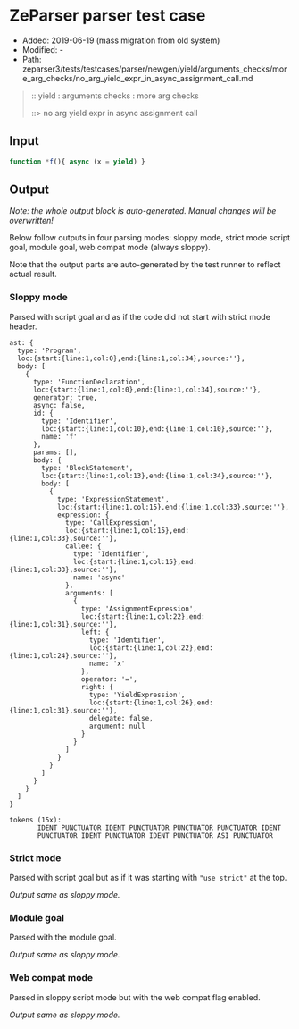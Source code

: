 # ZeParser parser test case

- Added: 2019-06-19 (mass migration from old system)
- Modified: -
- Path: zeparser3/tests/testcases/parser/newgen/yield/arguments_checks/more_arg_checks/no_arg_yield_expr_in_async_assignment_call.md

> :: yield : arguments checks : more arg checks
>
> ::> no arg yield expr in async assignment call

## Input

`````js
function *f(){ async (x = yield) }
`````

## Output

_Note: the whole output block is auto-generated. Manual changes will be overwritten!_

Below follow outputs in four parsing modes: sloppy mode, strict mode script goal, module goal, web compat mode (always sloppy).

Note that the output parts are auto-generated by the test runner to reflect actual result.

### Sloppy mode

Parsed with script goal and as if the code did not start with strict mode header.

`````
ast: {
  type: 'Program',
  loc:{start:{line:1,col:0},end:{line:1,col:34},source:''},
  body: [
    {
      type: 'FunctionDeclaration',
      loc:{start:{line:1,col:0},end:{line:1,col:34},source:''},
      generator: true,
      async: false,
      id: {
        type: 'Identifier',
        loc:{start:{line:1,col:10},end:{line:1,col:10},source:''},
        name: 'f'
      },
      params: [],
      body: {
        type: 'BlockStatement',
        loc:{start:{line:1,col:13},end:{line:1,col:34},source:''},
        body: [
          {
            type: 'ExpressionStatement',
            loc:{start:{line:1,col:15},end:{line:1,col:33},source:''},
            expression: {
              type: 'CallExpression',
              loc:{start:{line:1,col:15},end:{line:1,col:33},source:''},
              callee: {
                type: 'Identifier',
                loc:{start:{line:1,col:15},end:{line:1,col:33},source:''},
                name: 'async'
              },
              arguments: [
                {
                  type: 'AssignmentExpression',
                  loc:{start:{line:1,col:22},end:{line:1,col:31},source:''},
                  left: {
                    type: 'Identifier',
                    loc:{start:{line:1,col:22},end:{line:1,col:24},source:''},
                    name: 'x'
                  },
                  operator: '=',
                  right: {
                    type: 'YieldExpression',
                    loc:{start:{line:1,col:26},end:{line:1,col:31},source:''},
                    delegate: false,
                    argument: null
                  }
                }
              ]
            }
          }
        ]
      }
    }
  ]
}

tokens (15x):
       IDENT PUNCTUATOR IDENT PUNCTUATOR PUNCTUATOR PUNCTUATOR IDENT
       PUNCTUATOR IDENT PUNCTUATOR IDENT PUNCTUATOR ASI PUNCTUATOR
`````

### Strict mode

Parsed with script goal but as if it was starting with `"use strict"` at the top.

_Output same as sloppy mode._

### Module goal

Parsed with the module goal.

_Output same as sloppy mode._

### Web compat mode

Parsed in sloppy script mode but with the web compat flag enabled.

_Output same as sloppy mode._
